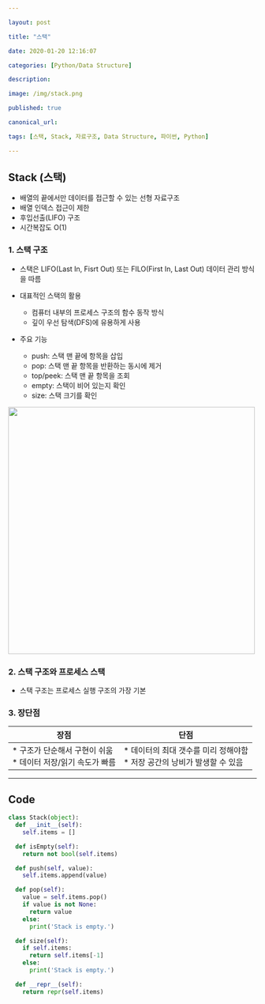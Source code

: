```yaml
---

layout: post

title: "스택"

date: 2020-01-20 12:16:07

categories: [Python/Data Structure]

description:

image: /img/stack.png

published: true

canonical_url:

tags: [스택, Stack, 자료구조, Data Structure, 파이썬, Python]

---
```


## Stack (스택)

- 배열의 끝에서만 데이터를 접근할 수 있는 선형 자료구조
- 배열 인덱스 접근이 제한
- 후입선출(LIFO) 구조
- 시간복잡도 O(1)

### 1. 스택 구조
* 스택은 LIFO(Last In, Fisrt Out) 또는 FILO(First In, Last Out) 데이터 관리 방식을 따름

* 대표적인 스택의 활용
  - 컴퓨터 내부의 프로세스 구조의 함수 동작 방식
  - 깊이 우선 탐색(DFS)에 유용하게 사용

* 주요 기능
  - push: 스택 맨 끝에 항목을 삽입
  - pop: 스택 맨 끝 항목을 반환하는 동시에 제거
  - top/peek: 스택 맨 끝 항목을 조회
  - empty: 스택이 비어 있는지 확인
  - size: 스택 크기를 확인

<img src="http://www.fun-coding.org/00_Images/stack.png" width='500'>

### 2. 스택 구조와 프로세스 스택
- 스택 구조는 프로세스 실행 구조의 가장 기본

### 3. 장단점

|장점|단점|
|----|----|
|* 구조가 단순해서 구현이 쉬움 <br> * 데이터 저장/읽기 속도가 빠름 | * 데이터의 최대 갯수를 미리 정해야함 <br> * 저장 공간의 낭비가 발생할 수 있음

------------------------------------------------------------------------

## Code

```python
class Stack(object):
  def __init__(self):
    self.items = []

  def isEmpty(self):
    return not bool(self.items)

  def push(self, value):
    self.items.append(value)

  def pop(self):
    value = self.items.pop()
    if value is not None:
      return value
    else:
      print('Stack is empty.')

  def size(self):
    if self.items:
      return self.items[-1]
    else:
      print('Stack is empty.')

  def __repr__(self):
    return repr(self.items)
```

